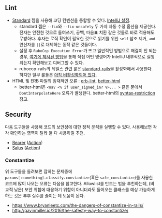 ## Lint

* [Standard](https://github.com/standardrb/standard) 젬을 사용해 코딩 컨벤션을 통합할 수 있다. [IntelliJ 설정](https://www.jetbrains.com/help/idea/robocop.html#prerequisites).
  * standard 젬은 `--fix`와 `--fix-unsafely` 두 가지 자동 수정 옵션을 제공한다. 전자는 안전한 것으로 들여쓰기, 공백, 따옴표 치환 같은 것들로 바로 적용해도 무방하다. 후자는 로직 확인이 필요한 것으로 읽기를 위한 `self` 참조 제거, `and` 연산자를 `||`로 대체하는 동작 같은 것들이다.
  * 설정 후 `RuboCop Execution Error`가 뜨고 일반적인 방법으로 해결이 안 되는 경우, [여기에 제시된 방법](https://youtrack.jetbrains.com/issue/RUBY-27930/RuboCop-execution-error#focus=Comments-27-4798821.0-0)을 통해 직접 어떤 명령어가 IntelliJ 내부적으로 실행되는지 확인해보고 디버그할 수 있다.
  * rubocop-rails의 레일스 관련 룰은 [standard-rails](https://github.com/standardrb/standard-rails)을 활성화해서 사용한다. 하지만 일부 룰들은 [아직 비활성화되어 있다](https://github.com/standardrb/standard-rails/issues/10#issuecomment-1594535164).
* HTML 및 ERB 파일의 잠재적인 오류 : [erb-lint](https://github.com/Shopify/erb-lint), [better-html](https://github.com/Shopify/better-html)
    * better-html은 `<nav <% if user_signed_in? %>... >` 같은 문에서 `DontInterpolateHere` 오류가 발생한다. better-html의 [syntax-restriction](https://github.com/Shopify/better-html/blob/main/README.md#syntax-restriction) 참고.


## Security

다음 도구들을 사용해 코드의 보안성에 대한 정적 분석을 실행할 수 있다. 사용해보면 각각 확인하는 영역이 달라 둘 다 사용하길 추천.

* [Bearer](https://github.com/Bearer/bearer) ([Action](https://github.com/marketplace/actions/bearer-security))
* [Salus](https://github.com/coinbase/salus) ([Action](https://github.com/federacy/scan-action))

### Constantize

위 도구들을 돌려보면 잡히는 문제중에 `params[:something].classify.constantize`(혹은 `safe_constantize`)를 사용한 코드에 많이 나오는 오류는 다음을 참고한다. Allowlist를 만드는 법을 추천하는데, (비교적 낮은) 보안 위험에 대응하기 위함이 아니더라도 들어오는 클래스를 예상 가능하게 하는 것은 추후 실수를 줄이는 데 도움이 된다.

* https://www.bryanleetc.com/the-dangers-of-constantize-in-rails/
* http://gavinmiller.io/2016/the-safesty-way-to-constantize/
